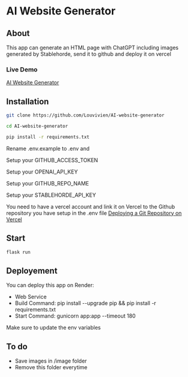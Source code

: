 # AI Website Generator



## About
This app can generate an HTML page with ChatGPT including images generated by Stablehorde, send it to github and deploy it on vercel

### Live Demo

[AI Website Generator](https://ai-website-generator.onrender.com/) 



## Installation

```sh
git clone https://github.com/Louvivien/AI-website-generator
```


```sh
cd AI-website-generator
```

```sh
pip install -r requirements.txt
```

Rename .env.example to .env and 

Setup your GITHUB_ACCESS_TOKEN

Setup your OPENAI_API_KEY

Setup your GITHUB_REPO_NAME

Setup your STABLEHORDE_API_KEY

You need to have a vercel account and link it on Vercel to the Github repository you have setup in the .env file
[Deploying a Git Repository on Vercel](https://vercel.com/docs/concepts/deployments/git#deploying-a-git-repository) 


## Start

```sh
flask run
```


## Deployement

You can deploy this app on Render:

- Web Service
- Build Command: pip install --upgrade pip && pip install -r requirements.txt
- Start Command: gunicorn app:app --timeout 180

Make sure to update the env variables


## To do

- Save images in /image folder
- Remove this folder everytime


